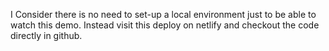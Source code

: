 I Consider there is no need to set-up a local environment just to be able to watch this demo. Instead visit this deploy on netlify and checkout the code directly in github.
